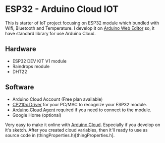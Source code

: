 # ESP32 - Arduino Cloud IOT


This is starter of IoT project focusing on ESP32 module which bundled with Wifi, Bluetooth and Temperature. I develop it on [Arduino Web Editor](https://app.arduino.cc/) so, it have standard library for use Arduino Cloud.

## Hardware
- ESP32 DEV KIT V1 module
- Raindrops module
- DHT22

## Software
- Arduino Cloud Account (Free plan available)
- [CP210x Driver](https://www.silabs.com/developers/usb-to-uart-bridge-vcp-drivers?tab=downloads) for your PC/MAC to recognize your ESP32 module. 
- [Arduino Cloud Agent](https://cloud.arduino.cc/download-agent/) required if you need to connect to the module.
- Google Home (optional) 


Very easy to make it online with [Arduino Cloud](https://app.arduino.cc/). Especially if you develop on it's sketch. After you created cloud variables, then it'll ready to use as source code in (thingProperties.h)[thingProperties.h].